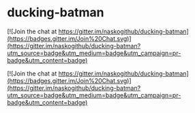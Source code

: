 ducking-batman
==============

[![Join the chat at https://gitter.im/naskogithub/ducking-batman](https://badges.gitter.im/Join%20Chat.svg)](https://gitter.im/naskogithub/ducking-batman?utm_source=badge&utm_medium=badge&utm_campaign=pr-badge&utm_content=badge)

[![Join the chat at https://gitter.im/naskogithub/ducking-batman](https://badges.gitter.im/Join%20Chat.svg)](https://gitter.im/naskogithub/ducking-batman?utm_source=badge&utm_medium=badge&utm_campaign=pr-badge&utm_content=badge)
